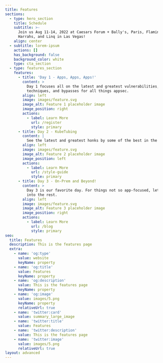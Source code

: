 ```yaml
---
title: Features
sections:
  - type: hero_section
    title: Schedule
    subtitle: >-
      Join us Aug 11-14, 2022 at Caesars Forum + Bally's, Paris, Flamingo,
      Harrahs, and Linq in Las Vegas!
    align: center
  - subtitle: lorem-ipsum
    actions: []
    has_background: false
    background_color: white
    type: cta_section
  - type: features_section
    features:
      - title: 'Day 1 - Apps, Apps, Apps!'
        content: >
          Day 1 focuses all on the latest and greatest vulnerabilities,
          techniques, and bypasses for all things appsec. 
        align: left
        image: images/feature.svg
        image_alt: Feature 1 placeholder image
        image_position: right
        actions:
          - label: Learn More
            url: /register
            style: primary
      - title: Day 2 - KubeTubing
        content: |
          See the latest and greatest honks by some of the best in the industry.
        align: left
        image: images/feature.svg
        image_alt: Feature 2 placeholder image
        image_position: left
        actions:
          - label: Learn More
            url: /style-guide
            style: primary
      - title: Day 3 - On-Prem and Beyond!
        content: >
          Day 3 is our favorite day. For things not so app-focused, let's dive
          into the rest.
        align: left
        image: images/feature.svg
        image_alt: Feature 3 placeholder image
        image_position: right
        actions:
          - label: Learn More
            url: /blog
            style: primary
seo:
  title: Features
  description: This is the features page
  extra:
    - name: 'og:type'
      value: website
      keyName: property
    - name: 'og:title'
      value: Features
      keyName: property
    - name: 'og:description'
      value: This is the features page
      keyName: property
    - name: 'og:image'
      value: images/5.png
      keyName: property
      relativeUrl: true
    - name: 'twitter:card'
      value: summary_large_image
    - name: 'twitter:title'
      value: Features
    - name: 'twitter:description'
      value: This is the features page
    - name: 'twitter:image'
      value: images/5.png
      relativeUrl: true
layout: advanced
---
```

